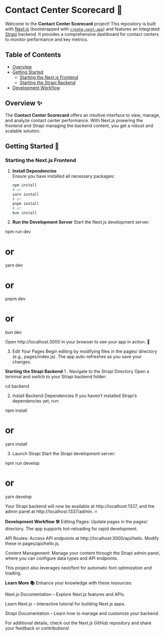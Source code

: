 # Contact Center Scorecard 🚀

Welcome to the **Contact Center Scorecard** project! This repository is built with [Next.js](https://nextjs.org) (bootstrapped with [`create-next-app`](https://nextjs.org/docs/pages/api-reference/create-next-app)) and features an integrated [Strapi](https://strapi.io) backend. It provides a comprehensive dashboard for contact centers to monitor performance and key metrics.

## Table of Contents

- [Overview](#overview)
- [Getting Started](#getting-started)
  - [Starting the Next.js Frontend](#starting-the-nextjs-frontend)
  - [Starting the Strapi Backend](#starting-the-strapi-backend)
- [Development Workflow](#development-workflow)

## Overview ✨

The **Contact Center Scorecard** offers an intuitive interface to view, manage, and analyze contact center performance. With Next.js powering the frontend and Strapi managing the backend content, you get a robust and scalable solution.

## Getting Started 🚀

### Starting the Next.js Frontend

1. **Install Dependencies**  
   Ensure you have installed all necessary packages:

   ```bash
   npm install
   # or
   yarn install
   # or
   pnpm install
   # or
   bun install

   ```

2. **Run the Development Server**
   Start the Next.js development server:

npm run dev

# or

yarn dev

# or

pnpm dev

# or

bun dev

Open http://localhost:3000 in your browser to see your app in action. 🎉

3. Edit Your Pages
   Begin editing by modifying files in the pages/ directory (e.g., pages/index.js). The app auto-refreshes as you save your changes.

**Starting the Strapi Backend**
1 . Navigate to the Strapi Directory
Open a terminal and switch to your Strapi backend folder:

cd backend

2. Install Backend Dependencies
   If you haven’t installed Strapi’s dependencies yet, run:

npm install

# or

yarn install

3. Launch Strapi
   Start the Strapi development server:

npm run develop

# or

yarn develop

Your Strapi backend will now be available at http://localhost:1337, and the admin panel at http://localhost:1337/admin. 🔥

**Development Workflow 🛠️**
Editing Pages:
Update pages in the pages/ directory. The app supports hot-reloading for rapid development.

API Routes:
Access API endpoints at http://localhost:3000/api/hello. Modify these in pages/api/hello.js.

Content Management:
Manage your content through the Strapi admin panel, where you can configure data types and API endpoints.

This project also leverages next/font for automatic font optimization and loading.

**Learn More 📚**
Enhance your knowledge with these resources:

Next.js Documentation – Explore Next.js features and APIs.

Learn Next.js – Interactive tutorial for building Next.js apps.

Strapi Documentation – Learn how to manage and customize your backend.

For additional details, check out the Next.js GitHub repository and share your feedback or contributions!
